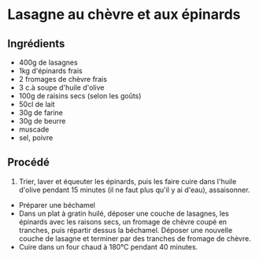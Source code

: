 # Lasagne au chèvre et aux épinards

## Ingrédients

* 400g de lasagnes
* 1kg d'épinards frais
* 2 fromages de chèvre frais
* 3 c.à soupe d'huile d'olive
* 100g de raisins secs (selon les goûts)
* 50cl de lait
* 30g de farine
* 30g de beurre
* muscade
* sel, poivre

## Procédé

1. Trier, laver et équeuter les épinards, puis les faire cuire dans l'huile d'olive pendant 15 minutes (il ne faut plus qu'il y ai d'eau), assaisonner.
- Préparer une béchamel
- Dans un plat à gratin huilé, déposer une couche de lasagnes, les épinards avec les raisons secs, un fromage de chèvre coupé en tranches, puis répartir dessus la béchamel. Déposer une nouvelle couche de lasagne et terminer par des tranches de fromage de chèvre.
- Cuire dans un four chaud à 180°C pendant 40 minutes.
